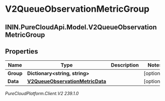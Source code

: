 # V2QueueObservationMetricGroup

## ININ.PureCloudApi.Model.V2QueueObservationMetricGroup

## Properties

|Name | Type | Description | Notes|
|------------ | ------------- | ------------- | -------------|
| **Group** | **Dictionary&lt;string, string&gt;** |  | [optional] |
| **Data** | [**V2QueueObservationMetricData**](V2QueueObservationMetricData) |  | [optional] |



_PureCloudPlatform.Client.V2 239.1.0_
